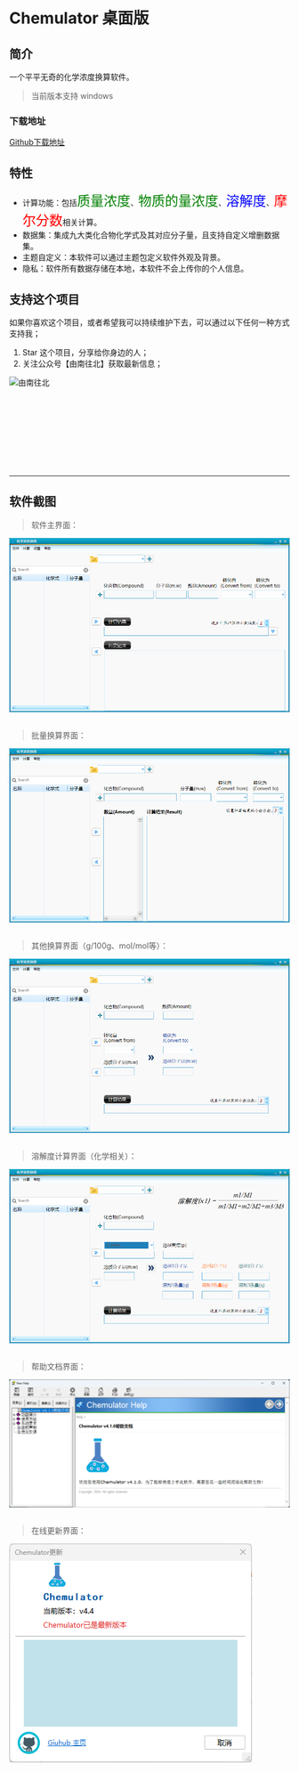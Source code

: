 # Chemulator 桌面版



## 简介

一个平平无奇的化学浓度换算软件。
> 当前版本支持 windows

### 下载地址

[Github下载地址](https://github.com/Dongruiyes/Chemulator/releases)

## 特性

- 计算功能：包括<font face="黑体" color=green size=5>质量浓度</font>、<font face="黑体" color=green size=5>物质的量浓度</font>、<font face="黑体" color=Blue size=5>溶解度</font>、<font face="黑体" color=red size=5>摩尔分数</font>相关计算。
- 数据集：集成九大类化合物化学式及其对应分子量，且支持自定义增删数据集。
- 主题自定义：本软件可以通过主题包定义软件外观及背景。
- 隐私：软件所有数据存储在本地，本软件不会上传你的个人信息。



## 支持这个项目

如果你喜欢这个项目，或者希望我可以持续维护下去，可以通过以下任何一种方式支持我；

1. Star 这个项目，分享给你身边的人；
2. 关注公众号【由南往北】获取最新信息；

<img src=".\res\由南往北.png" alt="由南往北" height="164px" style="display:inherit;"/>

------

## 软件截图

> 软件主界面：
<img src=".\res\main.png" alt="main" align="left"/>
&nbsp;

> 批量换算界面：
<img src=".\res\batch.png" alt="batch" align="left"/>
&nbsp;

> 其他换算界面（g/100g、mol/mol等）：
<img src=".\res\other.png" alt="other" align="left"/>
&nbsp;

> 溶解度计算界面（化学相关）：
<img src=".\res\solubility.png" alt="solubility" align="left"/>
&nbsp;

> 帮助文档界面：
<img src=".\res\chm.png" alt="chm" align="left"/>
&nbsp;

> 在线更新界面：
<img src=".\res\updata.png" alt="updata" align="left"/>
